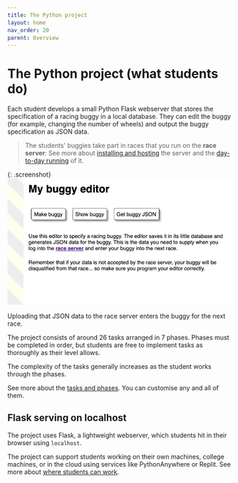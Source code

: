 ```yaml
---
title: The Python project
layout: home
nav_order: 20
parent: Overview
---
```


# The Python project (what students do)

Each student develops a small Python Flask webserver that stores the
specification of a racing buggy in a local database. They can edit the buggy
(for example, changing the number of wheels) and output the buggy specification
as JSON data.

> The students' buggies take part in races that you run on the **race server**:
> See more about [installing and hosting](../hosting) the server and the
> [day-to-day running](../running) of it.

{: .screenshot}
![Screenshot of buggy-race-editor](/docs/img/screenshots/buggy-editor.png)

Uploading that JSON data to the race server enters the buggy for the next
race.

The project consists of around 26 tasks arranged in 7 phases. Phases must
be completed in order, but students are free to implement tasks as thoroughly
as their level allows.

The complexity of the tasks generally increases as the student works through
the phases.

See more about the [tasks and phases](../teaching/tasks-and-phases). You can
customise any and all of them.

## Flask serving on localhost

The project uses Flask, a lightweight webserver, which students hit in their
browser using `localhost`.

The project can support students working on their own machines, college
machines, or in the cloud using services like PythonAnywhere or Replit.
See more about [where students can work](../buggy-editor/running-where).

